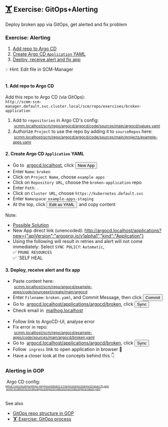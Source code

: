 <!-- .slide: id="exercise-alerting" -->
## [🏋️](#exercises) Exercise: GitOps+Alerting <img data-src="images/argo-icon.svg" style="height: 1.2em; vertical-align: middle;"/> <img data-src="images/mailhog.png" style="height: 1.2em; vertical-align: middle;"/>
Deploy broken app via GitOps, get alerted and fix problem




### Exercise: Alerting
<!-- .slide: style="font-size:80%" -->


1. [Add repo to Argo CD](#exercise-alerting-1)
2. [Create Argo CD `Application` YAML](#exercise-alerting-2)
3. [Deploy, receive alert and fix app](#exercise-alerting-3)

💡 Hint: Edit file in SCM-Manager

<img style="border-radius: 5px;" data-src="images/scmm-edit.png" width="40%"/>




#### 1. Add repo to Argo CD
<!-- .slide: id="exercise-alerting-1" -->
<!-- .slide: style="font-size:80%" -->

Add this repo to Argo CD (via GitOps):  
`http://scmm-scm-manager.default.svc.cluster.local/scm/repo/exercises/broken-application` <!-- .element style="font-size: 65%" -->

1. Add to `repositories` in Argo CD's config:  
   <span style="font-size: 85%"><img data-src="images/Git-Icon-1788C.svg" style="height: 1.2em; vertical-align: middle;"/> <a href="http://scmm.localhost/scm/repo/argocd/argocd/code/sources/main/argocd/values.yaml/">scmm.localhost/scm/repo/argocd/argocd/code/sources/main/argocd/values.yaml</a>
2. Authorize `Project` to use the repo by adding it to `sourceRepos` here:  
   <span style="font-size: 85%"><img data-src="images/Git-Icon-1788C.svg" style="height: 1.2em; vertical-align: middle;"/> <a href="http://scmm.localhost/scm/repo/argocd/argocd/code/sources/main/projects/example-apps.yaml/">scmm.localhost/scm/repo/argocd/argocd/code/sources/main/projects/example-apps.yaml</a> 
   



#### 2. Create Argo CD `Application` YAML
<!-- .slide: id="exercise-alerting-2" -->
<!-- .slide: style="font-size: 80%" -->


* Go to <img data-src="images/argo-icon.svg" style="height: 1.2em; vertical-align: middle;"/> [argocd.localhost](http://argocd.localhost), click <a href="http://argocd.localhost/applications?new=%7B%22apiVersion%22%3A%22argoproj.io%2Fv1alpha1%22%2C%22kind%22%3A%22Application%22%7D" target="_blank"><button class="argo-button argo-button--base" style="margin-right: 2px;"><i class="fa fa-plus" style="margin-left: -5px; margin-right: 5px;"></i><span class="show-for-medium">New App</span></div></button></a>
* Enter `Name`: `broken` 
* Click on `Project Name`, choose `example apps`
* Click on `Repository URL`, choose the `broken-application` repo
* Enter `Path`: `.`
* Click on `Cluster URL`, choose `https://kubernetes.default.svc`
* Enter `Namespace`: `example-apps-staging`
* At the top, click <button class="argo-button argo-button--base" style="margin-right: 2px;"></i><span class="show-for-medium">Edit as YAML</span></div></button> and copy content

Note:
* [Possible Solution](http://argocd.localhost/applications?new=%7B%22apiVersion%22%3A%22argoproj.io%2Fv1alpha1%22%2C%22kind%22%3A%22Application%22%2C%22metadata%22%3A%7B%22name%22%3A%22broken%22%7D%2C%22spec%22%3A%7B%22destination%22%3A%7B%22name%22%3A%22%22%2C%22namespace%22%3A%22example-apps-staging%22%2C%22server%22%3A%22https%3A%2F%2Fkubernetes.default.svc%22%7D%2C%22source%22%3A%7B%22path%22%3A%22.%22%2C%22repoURL%22%3A%22http%3A%2F%2Fscmm-scm-manager.default.svc.cluster.local%2Fscm%2Frepo%2Fexercises%2Fbroken-application%22%2C%22targetRevision%22%3A%22HEAD%22%7D%2C%22sources%22%3A%5B%5D%2C%22project%22%3A%22example-apps%22%2C%22syncPolicy%22%3A%7B%22automated%22%3A%7B%22prune%22%3Atrue%2C%22selfHeal%22%3Atrue%7D%7D%7D%7D)
* New App direct link (unencoded): http://argocd.localhost/applications?new={"apiVersion":"argoproj.io/v1alpha1","kind":"Application"}
* Using the following will result in retries and alert will not come immediately: 
 Select `SYNC POLICY`: `Automatic`,  
  ✅ `PRUNE RESOURCES`  
  ✅ `SELF HEAL



#### 3. Deploy, receive alert and fix app
<!-- .slide: id="exercise-alerting-3" -->
<!-- .slide: style="font-size: 80%" -->

* Paste content here:  
  <span style="font-size: 85%"><img data-src="images/Git-Icon-1788C.svg" style="height: 1.2em; vertical-align: middle;"/> <a href="http://scmm.localhost/scm/repo/argocd/example-apps/code/sourceext/create/main/argocd">scmm.localhost/scm/repo/argocd/example-apps/code/sourceext/create/main/argocd</a></span>
* Enter `Filename`: `broken.yaml`, and Commit Message, then click
  <button type="button" class="button is-primary">Commit</button>
* Go to <img data-src="images/argo-icon.svg" style="height: 1.2em; vertical-align: middle;"/> [argocd.localhost/applications/argocd/broken](http://argocd.localhost/applications/argocd/broken), click <button class="argo-button argo-button--base" style="margin-right: 2px;"><i class="fa fa-sync" style="margin-left: -5px; margin-right: 5px;"></i><span class="show-for-medium">Sync</span></div></button>
* Check email in <img data-src="images/mailhog.png" style="height: 1em; vertical-align: middle;"/> [mailhog.localhost](http://mailhog.localhost) <img data-src="images/screenshot-mailhog-argocd.png" class="floatRight" style="border-radius: 5px; margin-right: 250px; margin-top: 5px" width="24%" />
* Follow link to ArgoCD-UI, analyse error
* Fix error in repo:  
  <span style="font-size: 85%"><img data-src="images/Git-Icon-1788C.svg" style="height: 1.2em; vertical-align: middle;"/> <a href="http://scmm.localhost/scm/repo/argocd/example-apps/code/sources/main/argocd/broken.yaml">scmm.localhost/scm/repo/argocd/example-apps/code/sources/main/argocd/broken.yaml</a>
* Go to <img data-src="images/argo-icon.svg" style="height: 1.2em; vertical-align: middle;"/> [argocd.localhost/applications/argocd/broken](http://argocd.localhost/applications/argocd/broken), click <button class="argo-button argo-button--base" style="margin-right: 2px;"><i class="fa fa-sync" style="margin-left: -5px; margin-right: 5px;"></i><span class="show-for-medium">Sync</span></div></button>
* Follow <img data-src="images/ing.svg" style="height: 1.2em; vertical-align: middle;"/> `ingress` link to open application in browser 🥳  
* Have a closer look at the concepts behind this <a class="navigate-next">👇️</a>



### Alerting in GOP
<img data-src="images/gop-alerting-argocd.svg" width="20%" class="floatLeft"/>

<div><img data-src="images/argo-icon.svg" style="height: 1.2em; vertical-align: middle;"/> Argo CD config:</div>
<div style="font-size: 55%"><i class='fab fa-github'></i> <a href="https://github.com/cloudogu/gitops-playground/blob/0.2.0/argocd/argocd/argocd/values.ftl.yaml#L115-L126">github.com/cloudogu/gitops-playground/blob/0.2.0/argocd/argocd/argocd/values.ftl.yaml</a></div>
<div style="font-size: 55%"><img data-src="images/Git-Icon-1788C.svg" style="height: 1.2em; vertical-align: middle;"/> <a href="http://scmm.localhost/scm/repo/argocd/argocd/code/sources/main/argocd/values.yaml/">scmm.localhost/scm/repo/argocd/argocd/code/sources/main/argocd/values.yaml</a></div>

<br/>

See also
* [GitOps repo structure in GOP](#gop-repo-structure)
* [🏋️ Exercise: GitOps process](#exercise-gitops)
